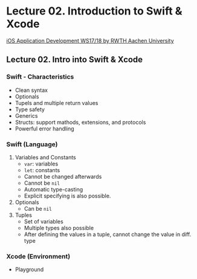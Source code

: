 # Lecture 02. Introduction to Swift & Xcode

[iOS Application Development WS17/18 by RWTH Aachen University](https://itunes.apple.com/jm/course/ios-application-development-ws17-18/id1288558355)

## Lecture 02. Intro into Swift & Xcode

### Swift - Characteristics

* Clean syntax
* Optionals
* Tupels and multiple return values
* Type safety
* Generics
* Structs: support mathods, extensions, and protocols
* Powerful error handling

### Swift \(Language\)

1. Variables and Constants
   * `var`: variables
   * `let`: constants
   * Cannot be changed afterwards
   * Cannot be `nil`
   * Automatic type-casting
   * Explicit specifying is also possible.
2. Optionals
   * Can be `nil`
3. Tuples
   * Set of variables
   * Multiple types also possible
   * After defining the values in a tuple, cannot change the value in diff. type

### Xcode \(Environment\)

* Playground 

